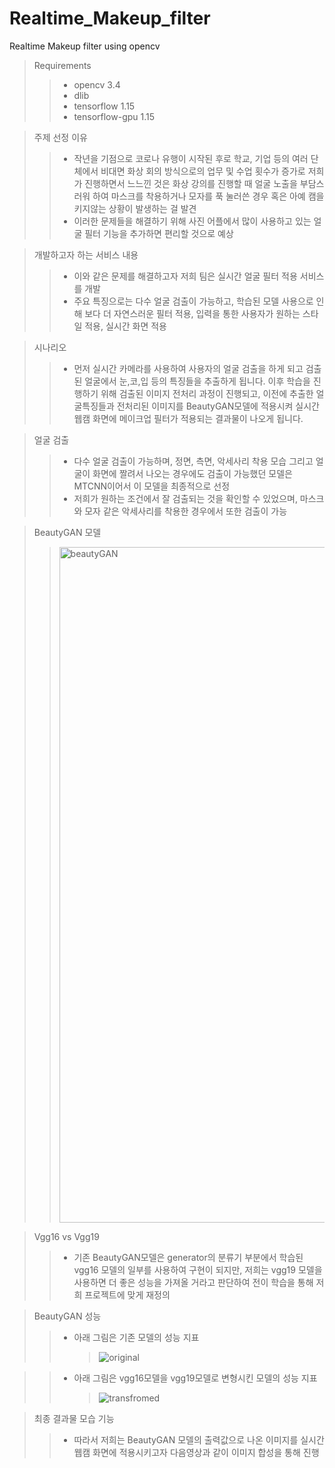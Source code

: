 # Realtime_Makeup_filter
Realtime Makeup filter using opencv

> Requirements
>   > - opencv 3.4
>   > - dlib
>   > - tensorflow 1.15
>   > - tensorflow-gpu 1.15

> 주제 선정 이유
>   > - 작년을 기점으로 코로나 유행이 시작된 후로 학교, 기업 등의 여러 단체에서 비대면 화상 회의 방식으로의 업무 및 수업 횟수가 증가로 저희가 진행하면서 느느낀 것은 화상 강의를 진행할 때 얼굴 노출을 부담스러워 하여 마스크를 착용하거나 모자를 푹 눌러쓴 경우 혹은 아예 캠을 키지않는 상황이 발생하는 걸 발견
>   > - 이러한 문제들을 해결하기 위해 사진 어플에서 많이 사용하고 있는 얼굴 필터 기능을 추가하면 편리할 것으로 예상

> 개발하고자 하는 서비스 내용
>   > - 이와 같은 문제를 해결하고자 저희 팀은 실시간 얼굴 필터 적용 서비스를 개발
>   > - 주요 특징으로는 다수 얼굴 검출이 가능하고, 학습된 모델 사용으로 인해 보다 더 자연스러운 필터 적용, 입력을 통한 사용자가 원하는 스타일 적용, 실시간 화면 적용 

> 시나리오
>   > - 먼저 실시간 카메라를 사용하여 사용자의 얼굴 검출을 하게 되고 검출된 얼굴에서 눈,코,입 등의 특징들을 추출하게 됩니다. 이후 학습을 진행하기 위해 검출된 이미지 전처리 과정이 진행되고, 이전에 추출한 얼굴특징들과 전처리된 이미지를 BeautyGAN모델에 적용시켜 실시간 웹캠 화면에 메이크업 필터가 적용되는 결과물이 나오게 됩니다.

> 얼굴 검출
>   > - 다수 얼굴 검출이 가능하며, 정면, 측면, 악세사리 착용 모습 그리고 얼굴이 화면에 짤려서 나오는 경우에도 검출이 가능했던 모델은 MTCNN이어서 이 모델을 최종적으로 선정
>   > - 저희가 원하는 조건에서 잘 검출되는 것을 확인할 수 있었으며, 마스크와 모자 같은 악세사리를 착용한 경우에서 또한 검출이 가능

> BeautyGAN 모델
>   > <img width="1081" alt="beautyGAN" src="https://user-images.githubusercontent.com/49279776/143253608-d0a7c1cd-723c-4f80-83a8-eeee26caf929.png">

> Vgg16 vs Vgg19
>   > - 기존 BeautyGAN모델은 generator의 분류기 부분에서 학습된 vgg16 모델의 일부를 사용하여 구현이 되지만, 저희는 vgg19 모델을 사용하면 더 좋은 성능을 가져올 거라고 판단하여 전이 학습을 통해 저희 프로젝트에 맞게 재정의 

> BeautyGAN 성능
>   > - 아래 그림은 기존 모델의 성능 지표
>   >   > ![original](https://user-images.githubusercontent.com/49279776/143255012-4a6033df-0395-4381-a34c-f87dbb1a3f83.PNG)

>   > - 아래 그림은 vgg16모델을 vgg19모델로 변형시킨 모델의 성능 지표
>   >   >![transfromed](https://user-images.githubusercontent.com/49279776/143254064-aeeaf1e2-85e8-48ac-904e-e20a6ced7894.PNG)

> 최종 결과물 모습 기능
>   > - 따라서 저희는 BeautyGAN 모델의 출력값으로 나온 이미지를 실시간 웹캠 화면에 적용시키고자 다음영상과 같이 이미지 합성을 통해 진행
